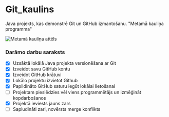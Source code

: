 # Git_kaulins
Java projekts, kas demonstrē Git un GitHub izmantošanu. "Metamā kauliņa programma"

![Metamā kauliņa attēls](https://i.imgur.com/XcEUvgi.png)

### Darāmo darbu saraksts
- [x] Uzsāktā lokālā Java projekta versionēšana ar Git
- [x] Izveidot savu GitHub kontu
- [x] Izveidot GitHub krātuvi
- [x] Lokālo projektu izvietot Github
- [x] Papildināto GitHub saturu iegūt lokālai lietošanai
- [ ] Projektam pieslēdzies vēl viens programmētājs un izmēģināt kopdarbošanos
- [x] Projektā ieviests jauns zars
- [ ] Sapludināti zari, novērsts merge konflikts
